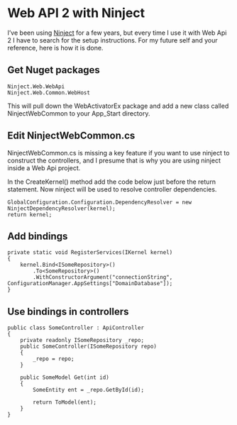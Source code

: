 # Web API 2 with Ninject
I’ve been using [Ninject](https://http://www.ninject.org/) for a few years, but every time I use it with Web Api 2 I have to search for the setup instructions. For my future self and your reference, here is how it is done.

## Get Nuget packages
```
Ninject.Web.WebApi
Ninject.Web.Common.WebHost
```

This will pull down the WebActivatorEx package and add a new class called NinjectWebCommon to your App_Start directory.

## Edit NinjectWebCommon.cs
NinjectWebCommon.cs is missing a key feature if you want to use ninject to construct the controllers, and I presume that is why you are using ninject inside a Web Api project.

In the CreateKernel() method add the code below just before the return statement. Now ninject will be used to resolve controller dependencies.
```
GlobalConfiguration.Configuration.DependencyResolver = new NinjectDependencyResolver(kernel);
return kernel;
```

## Add bindings
```
private static void RegisterServices(IKernel kernel)
{
    kernel.Bind<ISomeRepository>()
        .To<SomeRepository>()
        .WithConstructorArgument("connectionString", ConfigurationManager.AppSettings["DomainDatabase"]);
}
```
## Use bindings in controllers
```
public class SomeController : ApiController
{
    private readonly ISomeRepository _repo;
    public SomeController(ISomeRepository repo)
    {
        _repo = repo;
    }
 
    public SomeModel Get(int id)
    {
        SomeEntity ent = _repo.GetById(id);
        
        return ToModel(ent);
    }
}
```
